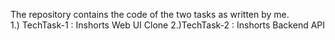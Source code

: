 The repository contains the code of the two tasks as written by me.<br>
1.) TechTask-1 : Inshorts Web UI Clone
2.)TechTask-2 : Inshorts Backend API

